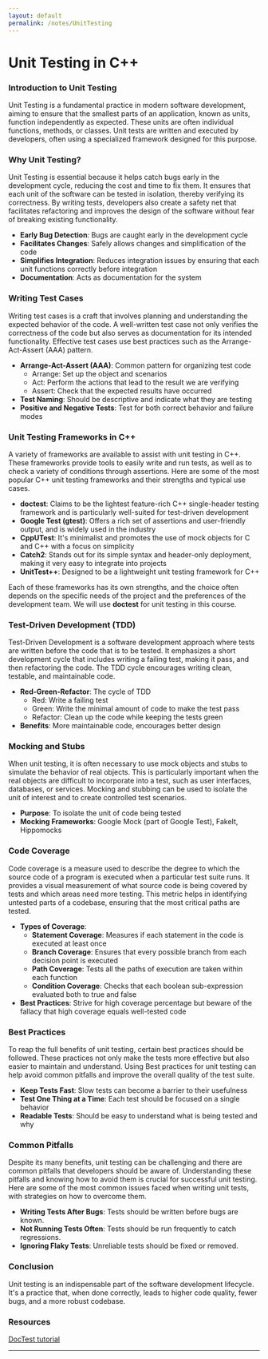 ```yaml
---
layout: default
permalink: /notes/UnitTesting
---
```


# Unit Testing in C++

### Introduction to Unit Testing
Unit Testing is a fundamental practice in modern software development, aiming to ensure that the smallest parts of an application, known as units, function independently as expected. These units are often individual functions, methods, or classes. Unit tests are written and executed by developers, often using a specialized framework designed for this purpose. 


### Why Unit Testing?
Unit Testing is essential because it helps catch bugs early in the development cycle, reducing the cost and time to fix them. It ensures that each unit of the software can be tested in isolation, thereby verifying its correctness. By writing tests, developers also create a safety net that facilitates refactoring and improves the design of the software without fear of breaking existing functionality.

- **Early Bug Detection**: Bugs are caught early in the development cycle
- **Facilitates Changes**: Safely allows changes and simplification of the code
- **Simplifies Integration**: Reduces integration issues by ensuring that each unit functions correctly before integration
- **Documentation**: Acts as documentation for the system


### Writing Test Cases
Writing test cases is a craft that involves planning and understanding the expected behavior of the code. A well-written test case not only verifies the correctness of the code but also serves as documentation for its intended functionality. Effective test cases use best practices such as the Arrange-Act-Assert (AAA) pattern.

- **Arrange-Act-Assert (AAA)**: Common pattern for organizing test code
    - Arrange: Set up the object and scenarios
    - Act: Perform the actions that lead to the result we are verifying
    - Assert: Check that the expected results have occurred
- **Test Naming**: Should be descriptive and indicate what they are testing
- **Positive and Negative Tests**: Test for both correct behavior and failure modes


### Unit Testing Frameworks in C++
A variety of frameworks are available to assist with unit testing in C++. These frameworks provide tools to easily write and run tests, as well as to check a variety of conditions through assertions. Here are some of the most popular C++ unit testing frameworks and their strengths and typical use cases.

- **doctest**: Claims to be the lightest feature-rich C++ single-header testing framework and is particularly well-suited for test-driven development
- **Google Test (gtest)**: Offers a rich set of assertions and user-friendly output, and is widely used in the industry
- **CppUTest**: It's minimalist and promotes the use of mock objects for C and C++ with a focus on simplicity
- **Catch2**: Stands out for its simple syntax and header-only deployment, making it very easy to integrate into projects
- **UnitTest++**: Designed to be a lightweight unit testing framework for C++

Each of these frameworks has its own strengths, and the choice often depends on the specific needs of the project and the preferences of the development team.  We will use **doctest** for unit testing in this course.


### Test-Driven Development (TDD)
Test-Driven Development is a software development approach where tests are written before the code that is to be tested. It emphasizes a short development cycle that includes writing a failing test, making it pass, and then refactoring the code. The TDD cycle encourages writing clean, testable, and maintainable code.

- **Red-Green-Refactor**: The cycle of TDD
    - Red: Write a failing test
    - Green: Write the minimal amount of code to make the test pass
    - Refactor: Clean up the code while keeping the tests green
- **Benefits**: More maintainable code, encourages better design


### Mocking and Stubs
When unit testing, it is often necessary to use mock objects and stubs to simulate the behavior of real objects. This is particularly important when the real objects are difficult to incorporate into a test, such as user interfaces, databases, or services. Mocking and stubbing can be used to isolate the unit of interest and to create controlled test scenarios.

- **Purpose**: To isolate the unit of code being tested
- **Mocking Frameworks**: Google Mock (part of Google Test), FakeIt, Hippomocks


### Code Coverage
Code coverage is a measure used to describe the degree to which the source code of a program is executed when a particular test suite runs. It provides a visual measurement of what source code is being covered by tests and which areas need more testing. This metric helps in identifying untested parts of a codebase, ensuring that the most critical paths are tested.

- **Types of Coverage**:
  - **Statement Coverage**: Measures if each statement in the code is executed at least once
  - **Branch Coverage**: Ensures that every possible branch from each decision point is executed
  - **Path Coverage**: Tests all the paths of execution are taken within each function
  - **Condition Coverage**: Checks that each boolean sub-expression evaluated both to true and false
- **Best Practices**: Strive for high coverage percentage but beware of the fallacy that high coverage equals well-tested code


### Best Practices
To reap the full benefits of unit testing, certain best practices should be followed. These practices not only make the tests more effective but also easier to maintain and understand. Using Best practices for unit testing can help avoid common pitfalls and improve the overall quality of the test suite.

- **Keep Tests Fast**: Slow tests can become a barrier to their usefulness
- **Test One Thing at a Time**: Each test should be focused on a single behavior
- **Readable Tests**: Should be easy to understand what is being tested and why


### Common Pitfalls
Despite its many benefits, unit testing can be challenging and there are common pitfalls that developers should be aware of. Understanding these pitfalls and knowing how to avoid them is crucial for successful unit testing. Here are some of the most common issues faced when writing unit tests, with strategies on how to overcome them.

- **Writing Tests After Bugs**: Tests should be written before bugs are known.
- **Not Running Tests Often**: Tests should be run frequently to catch regressions.
- **Ignoring Flaky Tests**: Unreliable tests should be fixed or removed.


### Conclusion
Unit testing is an indispensable part of the software development lifecycle. It's a practice that, when done correctly, leads to higher code quality, fewer bugs, and a more robust codebase.


### Resources

[DocTest tutorial](https://github.com/doctest/doctest/blob/master/doc/markdown/tutorial.md)


---
